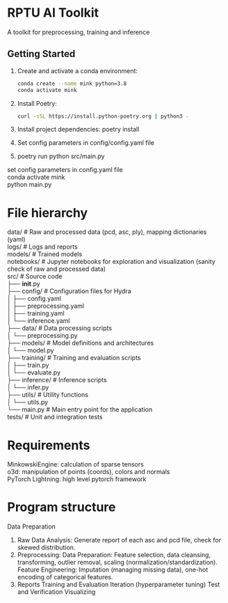 # RPTU AI Toolkit
A toolkit for preprocessing, training and inference

## Getting Started

1. Create and activate a conda environment:
   ```sh
   conda create --name mink python=3.8
   conda activate mink

2. Install Poetry:
   ```sh
   curl -sSL https://install.python-poetry.org | python3 -

3. Install project dependencies:
poetry install

4. Set config parameters in config/config.yaml file

5. poetry run python src/main.py


set config parameters in config.yaml file   
conda activate mink  
python main.py   

# File hierarchy
data/         # Raw and processed data (pcd, asc, ply), mapping dictionaries (yaml)  
logs/         # Logs and reports  
models/       # Trained models  
notebooks/    # Jupyter notebooks for exploration and visualization (sanity check of raw and processed data)  
src/          # Source code  
    ├── __init__.py  
    ├── config/          # Configuration files for Hydra  
    │   ├── config.yaml  
    │   ├── preprocessing.yaml  
    │   ├── training.yaml  
    │   └── inference.yaml  
    ├── data/            # Data processing scripts  
    │   └── preprocessing.py  
    ├── models/          # Model definitions and architectures  
    │   └── model.py  
    ├── training/        # Training and evaluation scripts  
    │   ├── train.py  
    │   └── evaluate.py  
    ├── inference/       # Inference scripts  
    │   └── infer.py  
    ├── utils/           # Utility functions  
    │   └── utils.py  
    └── main.py          # Main entry point for the application  
tests/        # Unit and integration tests  

 
# Requirements
MinkowskiEngine: calculation of sparse tensors  
o3d: manipulation of points (coords), colors and normals  
PyTorch Lightning: high level pytorch framework    

# Program structure
Data Preparation
1. Raw Data Analysis: Generate report of each asc and pcd file, check for skewed distribution.
2. Preprocessing:
Data Preparation: Feature selection, data cleansing, transforming, outlier removal, scaling (normalization/standardization).
Feature Engineering: Imputation (managing missing data), one-hot encoding of categorical features.
3. Reports
Training and Evaluation
Iteration (hyperparameter tuning)
Test and Verification
Visualizing
